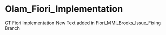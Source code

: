 # Olam_Fiori_Implementation
GT Fiori Implementation 
New Text added in Fiori_MMI_Brooks_Issue_Fixing Branch
